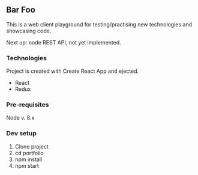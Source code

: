 ## Bar Foo

This is a web client playground for testing/practising new technologies and showcasing code.

Next up: node REST API, not yet implemented.

### Technologies
Project is created with Create React App and ejected.
- React
- Redux

### Pre-requisites
Node v. 8.x

### Dev setup
1. Clone project
2. cd portfolio
3. npm install
4. npm start
